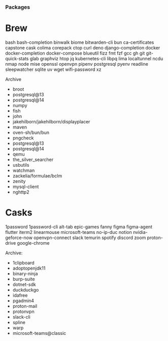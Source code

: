 ### Packages

# Brew

bash
bash-completion
binwalk
biome
bitwarden-cli
bun
ca-certificates
capstone
cask
colima
corepack
ctop
curl
deno
django-completion
docker
docker-completion
docker-compose
blueutil
fizz
fmt
fzf
gcc
gh
git
git-quick-stats
glab
graphviz
htop
jq
kubernetes-cli
libpq
lima
localtunnel
ncdu
nmap
node
mise
openssl
openvpn
pipenv
postgresql
pyenv
readline
sleepwatcher
sqlite
uv
wget
wifi-password
xz

Archive
- broot
- postgresql@13
- postgresql@14
- numpy
- fish
- john
- jakehilborn/jakehilborn/displayplacer
- maven
- oven-sh/bun/bun
- pngcheck
- postgresql@13
- postgresql@14
- qemu
- the_silver_searcher
- usbutils
- watchman
- zackelia/formulae/bclm
- zenity
- mysql-client
- nghttp2

# Casks

1password
1password-cli
alt-tab
epic-games
fanny
figma
figma-agent
flutter
iterm2
linearmouse
microsoft-teams
no-ip-duc
notion
nvidia-geforce-now
openvpn-connect
slack
temurin
spotify
discord
zoom
proton-drive
google-chrome

Archive:
- 1clipboard
- adoptopenjdk11
- binary-ninja
- burp-suite
- dotnet-sdk
- duckduckgo
- idafree
- pgadmin4
- proton-mail
- protonvpn
- slack-cli
- spline
- warp
- microsoft-teams@classic
